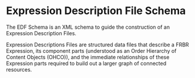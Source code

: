 # Expression Description File Schema

The EDF Schema is an XML schema to guide the construction of an Expression Description Files.

Expression Descriptions Files are structured data files that describe a FRBR Expression, its component parts (understood as an Order Hierarchy of Content Objects (OHCO)), and the immediate relationships of these Expression parts required to build out a larger graph of connected resources. 
